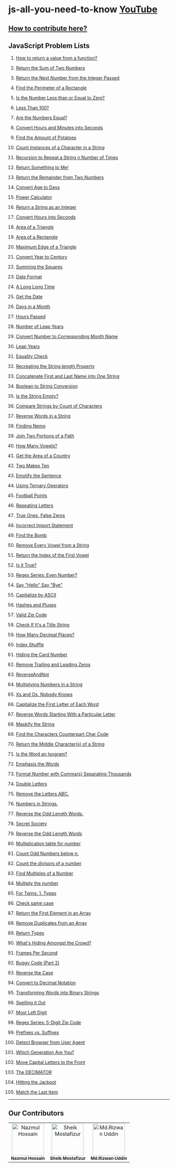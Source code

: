 # js-all-you-need-to-know [YouTube](https://youtube.com/playlist?list=PL_XxuZqN0xVAu_dWUVFbscqZdTzE8t6Z1&si=TUhKqKcvM_6p6d-h)

## [How to contribute here?](CONTRIBUTION.md)

## JavaScript Problem Lists

1. [How to return a value from a function?](https://edabit.com/challenge/ARr5tA458o2tC9FTN)

2. [Return the Sum of Two Numbers](https://edabit.com/challenge/3LpBLgNRyaHMvNb4j)

3. [Return the Next Number from the Integer Passed](https://edabit.com/challenge/NAQhEoxbofPidLxm9)

4. [Find the Perimeter of a Rectangle](https://edabit.com/challenge/XnJ24rWW7iJkNrtsh)

5. [Is the Number Less than or Equal to Zero?](https://edabit.com/challenge/PTiLYyb4A69KZtBCg)

6. [Less Than 100?](https://edabit.com/challenge/9MjEpkL7yAjAqiH58)

7. [Are the Numbers Equal?](https://edabit.com/challenge/QSnaSH5S3oxZkwcNc)

8. [Convert Hours and Minutes into Seconds](https://edabit.com/challenge/JesaFi5ntBEbGT8bu)

9. [Find the Amount of Potatoes](https://edabit.com/challenge/u6iaymtE4eYXQ2ZWR)

10. [Count Instances of a Character in a String](https://edabit.com/challenge/kbFhwaDyrd79JrgeB)

11. [Recursion to Repeat a String n Number of Times](https://edabit.com/challenge/MjqneMZ7aZa8AxXZG)

12. [Return Something to Me!](https://edabit.com/challenge/MvZK536X7fyrWH8Qc)

13. [Return the Remainder from Two Numbers](https://edabit.com/challenge/Q2j5FTFtsk7PdzrQk)

14. [Convert Age to Days](https://edabit.com/challenge/bL7hSc6Zh4zZJzGmw)

15. [Power Calculator](https://edabit.com/challenge/wAdE9te55cowBLcPs)

16. [Return a String as an Integer](https://edabit.com/challenge/rGsgEswWuW339yNxY)

17. [Convert Hours into Seconds](https://edabit.com/challenge/6AnQqiEjkJdZrWhPS)

18. [Area of a Triangle](https://edabit.com/challenge/3CaszbdZYGN4otQD8)

19. [Area of a Rectangle](https://edabit.com/challenge/g6b9HqkXqWu6GpfTo)

20. [Maximum Edge of a Triangle](https://edabit.com/challenge/nhXofMMyrowMyr9Nv)

21. [Convert Year to Century](https://edabit.com/challenge/H3fKTSK4dgwXRbfTP)

22. [Summing the Squares](https://edabit.com/challenge/ip7xupP78R5z5mTmT)

23. [Date Format](https://edabit.com/challenge/NEPFa3NZSd8iiF3ps)

24. [A Long Long Time](https://edabit.com/challenge/9fpBX9AFizhDeFk8R)

25. [Get the Date](https://edabit.com/challenge/K8FPxyGNDXhWQD9jX)

26. [Days in a Month](https://edabit.com/challenge/wNhCHwPXNLJwrTith)

27. [Hours Passed](https://edabit.com/challenge/6dp2xWaQbN9KuKp8P)

28. [Number of Leap Years](https://edabit.com/challenge/EzxPadgs3Y9hYWymS)

29. [Convert Number to Corresponding Month Name](https://edabit.com/challenge/NKknKNfeaJxLDfJuZ)

30. [Leap Years](https://edabit.com/challenge/ALmkPHd7eoe5btx9y)

31. [Equality Check](https://edabit.com/challenge/BGvTMfwxYDRbtaTJ3)

32. [Recreating the String.length Property](https://edabit.com/challenge/bvPBzNq9FutDb2X6J)

33. [Concatenate First and Last Name into One String](https://edabit.com/challenge/RQwdZmtrW8mCnuCMN)

34. [Boolean to String Conversion](https://edabit.com/challenge/KSTkFSnaYBJdo6PHx)

35. [Is the String Empty?](https://edabit.com/challenge/EzbfiquDoAc2Zc9FL)

36. [Compare Strings by Count of Characters](https://edabit.com/challenge/yHGowWucg3k2kJdZ4)

37. [Reverse Words in a String](https://edabit.com/challenge/mQunDaXMdXcC9r9xH)

38. [Finding Nemo](https://edabit.com/challenge/c23dFfNiKbnguSQtq)

39. [Join Two Portions of a Path](https://edabit.com/challenge/ezv3TCDcgAYhyL3R2)

40. [How Many Vowels?](https://edabit.com/challenge/3EQGHyiYTNc9LPmhF)

41. [Get the Area of a Country](https://edabit.com/challenge/ejfdLAp673DwxSg5R)

42. [Two Makes Ten](https://edabit.com/challenge/5erCDJ8eJDrXkmwTK)

43. [Emotify the Sentence](https://edabit.com/challenge/Szh3ib2bpJCYXKrKa)

44. [Using Ternary Operators](https://edabit.com/challenge/32rk4qSmtrB6oJGyn)

45. [Football Points](https://edabit.com/challenge/GwvwXHWCThHZrR7xu)

46. [Repeating Letters](https://edabit.com/challenge/Mc6Xi4PRw7fDzeMDB)

47. [True Ones, False Zeros](https://edabit.com/challenge/3BqLw3Rp85Y94nAho)

48. [Incorrect Import Statement](https://edabit.com/challenge/3XiwjSzuMN4MQN6tJ)

49. [Find the Bomb](https://edabit.com/challenge/r4hycBjiBNMs6AAjq)

50. [Remove Every Vowel from a String](https://edabit.com/challenge/DbLp2kHgwQbridSSy)

51. [Return the Index of the First Vowel](https://edabit.com/challenge/ppBDRwSoqZYcR95Aq)

52. [Is it True?](https://edabit.com/challenge/b8XYLrNhqryNjkDPd)

53. [Regex Series: Even Number?](https://edabit.com/challenge/pQh6uEM2Dp3BjAyzS)

54. [Say "Hello" Say "Bye"](https://edabit.com/challenge/kLa2w7m4h849k8rmW)

55. [Capitalize by ASCII](https://edabit.com/challenge/KPENunE3uhBcmSQ7C)

56. [Hashes and Pluses](https://edabit.com/challenge/ydBcGvv3n447nbxCy)

57. [Valid Zip Code](https://edabit.com/challenge/Ysk5M8XAscc4fqaAi)

58. [Check If It's a Title String](https://edabit.com/challenge/6q9iTtQdnZZM5Cbai)

59. [How Many Decimal Places?](https://edabit.com/challenge/arKLRM8qGzKZbCxCk)

60. [Index Shuffle](https://edabit.com/challenge/ATbswTsEaMJb37Ez2)

61. [Hiding the Card Number](https://edabit.com/challenge/rtpvAqFT3koqMoFCJ)

62. [Remove Trailing and Leading Zeros](https://edabit.com/challenge/3jzycf6fcgwZbvpcf)

63. [ReverseAndNot](https://edabit.com/challenge/moK78CirzYbqk6g3z)

64. [Multiplying Numbers in a String](https://edabit.com/challenge/TzxoYExuxuQw2ahWR)

65. [Xs and Os, Nobody Knows](https://edabit.com/challenge/RG5NJWDa7pZGFkhTA)

66. [Capitalize the First Letter of Each Word](https://edabit.com/challenge/LvtsCQNpx7CwHGubf)

67. [Reverse Words Starting With a Particular Letter](https://edabit.com/challenge/KffCqRz23XL5ewbgH)

68. [Maskify the String](https://edabit.com/challenge/32mN4NsXypmqtuYkA)

69. [Find the Characters Counterpart Char Code](https://edabit.com/challenge/fbaLZPNjTvYtY444B)

70. [Return the Middle Character(s) of a String](https://edabit.com/challenge/R3649PDvoFf6wGxyg)

71. [Is the Word an Isogram?](https://edabit.com/challenge/rJPgai5r5XdXeQmLg)

72. [Emphasis the Words](https://edabit.com/challenge/HRPCRRZ9FPYiXnNhH)

73. [Format Number with Comma(s) Separating Thousands](https://edabit.com/challenge/5o7CE6N4uNAGDzjRg)

74. [Double Letters](https://edabit.com/challenge/YHLaB8itA9tEDN5TG)

75. [Remove the Letters ABC.](https://edabit.com/challenge/RftQjZs3srJnRBEH8)

76. [Numbers in Strings.](https://edabit.com/challenge/eCPim4XcssdZdvs32)

77. [Reverse the Odd Length Words.](https://edabit.com/challenge/yYfQoo6rkMezauG77)

78. [Secret Society](https://edabit.com/challenge/zQm9YZTTFPhNtYjDr)

79. [Reverse the Odd Length Words](https://edabit.com/challenge/yYfQoo6rkMezauG77)

80. [Multiplication table for number](https://www.codewars.com/kata/5a2fd38b55519ed98f0000ce)

81. [Count Odd Numbers below n.](https://www.codewars.com/kata/59342039eb450e39970000a6)

82. [Count the divisors of a number](https://www.codewars.com/kata/542c0f198e077084c0000c2e)

83. [Find Multiples of a Number](https://www.codewars.com/kata/58ca658cc0d6401f2700045f)

84. [Multiply the number](https://www.codewars.com/kata/5708f682c69b48047b000e07)

85. [For Twins: 1. Types](https://www.codewars.com/kata/59c1302ecb7fb48757000013)

86. [Check same case](https://www.codewars.com/kata/5dd462a573ee6d0014ce715b)

87. [Return the First Element in an Array](https://edabit.com/challenge/QaApgtePE6QrCZ64o)

88. [Remove Duplicates from an Array](https://edabit.com/challenge/Wd7WKqm95jhcAGATG)

89. [Return Types](https://edabit.com/challenge/QWmvQsrSuQRmEN8ne)

90. [What's Hiding Amongst the Crowd?](https://edabit.com/challenge/rvsvGvqZ3BzNieKqA)

91. [Frames Per Second](https://edabit.com/challenge/d9suvbchE2bnHNQuK)

92. [Buggy Code (Part 2)](https://edabit.com/challenge/uE9AJ4sSrrpSASMpu)

93. [Reverse the Case](https://edabit.com/challenge/PTvYKkvf7oytHmJFm)

94. [Convert to Decimal Notation](https://edabit.com/challenge/4tLabih2cr5Haw7xo)

95. [Transforming Words into Binary Strings](https://edabit.com/challenge/djNxjykvXvKuHvGPZ)

96. [Spelling it Out](https://edabit.com/challenge/Akgh37c6dccEsNBt6)

97. [Most Left Digit](https://edabit.com/challenge/tPvx6pgPmerPrwqM8)

98. [Regex Series: 5-Digit Zip Code](https://edabit.com/challenge/zmyuLfHcbJeTef5yr)

99. [Prefixes vs. Suffixes](https://edabit.com/challenge/pBp7v6zkQvNa9jByh)

100. [Detect Browser from User Agent](https://edabit.com/challenge/PbEuBFLRpzgWQwuvY)

101. [Which Generation Are You?](https://edabit.com/challenge/48EJWLhF224na8po3)

102. [Move Capital Letters to the Front](https://edabit.com/challenge/8n9RyHThC3dNEPCng)

103. [The DECIMATOR](https://edabit.com/challenge/qabZCHGmuTak57C7h)

104. [Hitting the Jackpot](https://edabit.com/challenge/hxyvTffvdT4E238CY)

105. [Match the Last Item](https://edabit.com/challenge/jbR9NupEL8zAZkbKx)

---

## Our Contributors

<!-- Contributors List -->
<table>
  <tr>
    <!-- Contributor 1 -->
    <td align="center">
      <a href="https://github.com/NazmulHossain2905">
        <img src="https://avatars.githubusercontent.com/u/110978821?v=4" width="100px;" alt="Nazmul Hossain"/>
        <br />
        <sub><b>Nazmul Hossain</b></sub>
      </a>
    </td>
    <!-- Contributor 2 -->
    <td align="center">
      <a href="https://github.com/sheik-mostafizur">
        <img src="https://avatars.githubusercontent.com/u/106415501?v=4" width="100px;" alt="Sheik Mostafizur"/>
        <br />
        <sub><b>Sheik Mostafizur</b></sub>
      </a>
    </td>
    <!-- Contributor 3 -->
    <td align="center">
      <a href="https://github.com/RizwanSuvo99">
        <img src="https://avatars.githubusercontent.com/u/45879960?v=4" width="100px;" alt="Md.Rizwan Uddin"/>
        <br />
        <sub><b>Md.Rizwan Uddin</b></sub>
      </a>
    </td>
    <!-- Add more contributors as needed -->
  </tr>
</table>
<!-- End of Contributors List -->
